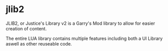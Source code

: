 # jlib2

JLIB2, or Justice's Library v2 is a Garry's Mod library
to allow for easier creation of content.

The entire LUA library contains multiple features including
both a UI Library aswell as other reuseable code.
